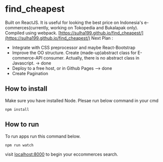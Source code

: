 # find_cheapest

Built on ReactJS. It is useful for looking the best price on Indonesia's e-commerces(currently, working on Tokopedia and Bukalapak only). Compiled using webpack. [https://sulha199.github.io/find_cheapest/](https://sulha199.github.io/find_cheapest/)
Next Plan :
* Integrate with CSS preprocessor and maybe React-Bootstrap
* Improve the OO structure. Create (made-up)abstract class for E-commerce-API consumer. Actually, there is no abstract class in Javascript. -> done
* Deploy to a free host, or in Github Pages --> done
* Create Pagination


## How to install
Make sure you have installed Node. Plesae run below command in your cmd
```
npm install
```

## How to run
To run apps run this command below.
```
npm run watch
```

visit [localhost:8000](http://localhost:8000/) to begin your eccommerces search.

